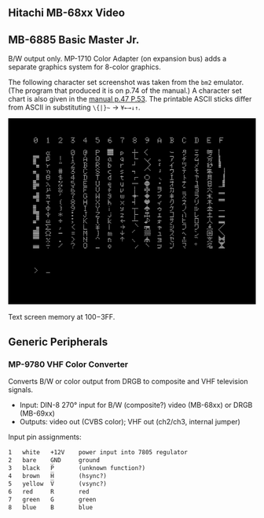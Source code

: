 Hitachi MB-68xx Video
---------------------

MB-6885 Basic Master Jr.
------------------------

B/W output only. MP-1710 Color Adapter (on expansion bus) adds a separate
graphics system for 8-color graphics.

The following character set screenshot was taken from the `bm2` emulator.
(The program that produced it is on p.74 of the manual.) A character set
chart is also given in the [manual p.47 P.53]. The printable ASCII sticks
differ from ASCII in substituting `\{|}~` → `¥←→↓↑`.

![charset](img/mb-6885-charset.png)

Text screen memory at $100-$3FF.


Generic Peripherals
-------------------

### MP-9780 VHF Color Converter

Converts B/W or color output from DRGB to composite and VHF television
signals.

- Input: DIN-8 270° input for B/W (composite?) video (MB-68xx) or DRGB (MB-69xx)
- Outputs: video out (CVBS color); VHF out (ch2/ch3, internal jumper)

Input pin assignments:


    1   white   +12V    power input into 7805 regulator
    2   bare    GND     ground
    3   black   P̅       (unknown function?)
    4   brown   H̅       (hsync?)
    5   yellow  V̅       (vsync?)
    6   red     R       red
    7   green   G       green
    8   blue    B       blue


<!-------------------------------------------------------------------->
[manual p.47 P.53]: https://archive.org/details/Hitachi_MB-6885_Basic_Master_Jr/page/n52/mode/1up?view=theater
